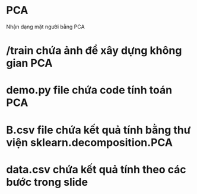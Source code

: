 # PCA
Nhận dạng mặt người bằng PCA


# /train chứa ảnh để xây dựng không gian PCA
# demo.py file chứa code tính toán PCA
# B.csv file chứa kết quả tính bằng thư viện sklearn.decomposition.PCA
# data.csv chứa kết quả tính theo các bước trong slide
